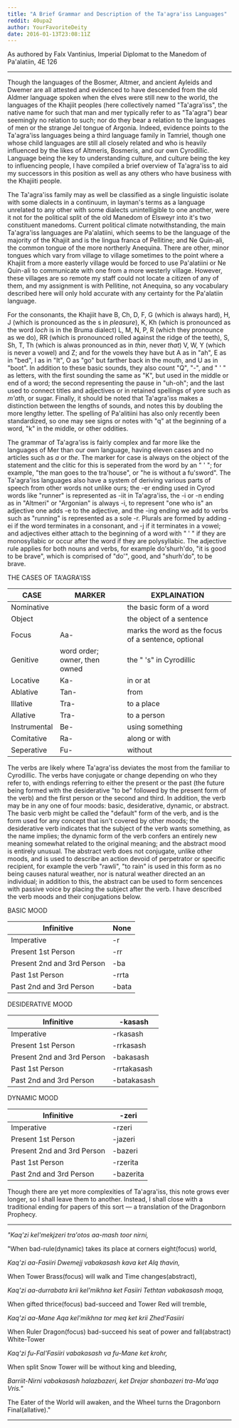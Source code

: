 ```yaml
---
title: "A Brief Grammar and Description of the Ta'agra'iss Languages"
reddit: 40upa2
author: YourFavoriteDeity
date: 2016-01-13T23:08:11Z
---
```


As authored by Falx Vantinius, Imperial Diplomat to the Manedom of Pa'alatiin, 4E 126

***

Though the languages of the Bosmer, Altmer, and ancient Ayleids and Dwemer are all attested and evidenced to have descended from the old Aldmer language spoken when the elves were still new to the world, the languages of the Khajiit peoples (here collectively named "Ta'agra'iss", the native name for such that man and mer typically refer to as "Ta'agra") bear seemingly no relation to such; nor do they bear a relation to the languages of men or the strange Jel tongue of Argonia. Indeed, evidence points to the Ta'agra'iss languages being a third language family in Tamriel, though one whose child languages are still all closely related and who is heavily influenced by the likes of Altmeris, Bosmeris, and our own Cyrodillic. Language being the key to understanding culture, and culture being the key to influencing people, I have compiled a brief overview of Ta'agra'iss to aid my successors in this position as well as any others who have business with the Khajiiti people.

The Ta'agra'iss family may as well be classified as a single linguistic isolate with some dialects in a continuum, in layman's terms as a language unrelated to any other with some dialects unintelligible to one another, were it not for the political split of the old Manedom of Elsweyr into it's two constituent manedoms. Current political climate notwithstanding, the main Ta'agra'iss languages are Pa'alatiini, which seems to be the language of the majority of the Khajiit and is the lingua franca of Pellitine; and Ne Quin-ali, the common tongue of the more northerly Anequina. There are other, minor tongues which vary from village to village sometimes to the point where a Khajiit from a more easterly village would be forced to use Pa'alatiini or Ne Quin-ali to communicate with one from a more westerly village. However, these villages are so remote my staff could not locate a citizen of any of them, and my assignment is with Pellitine, not Anequina, so any vocabulary described here will only hold accurate with any certainty for the Pa'alatiin language.

For the consonants, the Khajiit have B, Ch, D, F, G (which is always hard), H, J (which is pronounced as the s in *pleasure*), K, Kh (which is pronounced as the word *loch* is in the Bruma dialect) L, M, N, P, R (which they pronounce as we do), RR (which is pronounced rolled against the ridge of the teeth), S, Sh, T, Th (which is alwas pronounced as in *thin*, never *that*) V, W, Y (which is never a vowel) and Z; and for the vowels they have but A as in "ah", E as in "bed", I as in "It", O as "go" but farther back in the mouth, and U as in "boot". In addition to these basic sounds, they also count "Q", "-", and " ' " as letters, with the first sounding the same as "K", but used in the middle or end of a word; the second representing the pause in "uh-oh"; and the last used to connect titles and adjectives or in retained spellings of yore such as *m'ath*, or sugar. Finally, it should be noted that Ta'agra'iss makes a distinction between the lengths of sounds, and notes this by doubling the more lengthy letter. The spelling of Pa'alitiini has also only recently been standardized, so one may see signs or notes with "q" at the beginning of a word, "k" in the middle, or other oddities.

The grammar of Ta'agra'iss is fairly complex and far more like the languages of Mer than our own language, having eleven cases and no articles such as *a* or *the*. The marker for case is always on the object of the statement and the clitic for this is seperated from the word by an " ' "; for example, "the man goes to the tra'house", or "he is without a fu'sword". The Ta'agra'iss languages also have a system of deriving various parts of speech from other words not unlike ours; the -er ending used in Cyrod words like "runner" is represented as -iit in Ta'agra'iss, the -i or -n ending as in "Altmeri" or "Argonian" is always -i, to represent "one who is" an adjective one adds -e to the adjective, and the -ing ending we add to verbs such as "running" is represented as a sole -r. Plurals are formed by adding -ei if the word terminates in a consonant, and -j if it terminates in a vowel; and adjectives either attach to the beginning of a word with " ' " if they are monosyllabic or occur after the word if they are polysyllabic. The adjective rule applies for both nouns and verbs, for example do'shurh'do, "it is good to be brave", which is comprised of "do'", good, and "shurh'do", to be brave. 

THE CASES OF TA'AGRA'ISS

CASE | MARKER | EXPLAINATION
----|------|------------
Nominative |  | the basic form of a word
Object |  | the object of a sentence
Focus | Aa- | marks the word as the focus of a sentence, optional
Genitive | word order; owner, then owned | the " 's" in Cyrodillic
Locative | Ka- | in or at
Ablative | Tan- | from
Illative | Tra- | to a place
Allative | Tra- | to a person
Instrumental | Be- | using something
Comitative | Ra- | along or with
Seperative | Fu- | without

The verbs are likely where Ta'agra'iss deviates the most from the familiar to Cyrodillic. The verbs have conjugate or change depending on who they refer to, with endings referring to either the present or the past (the future being formed with the desiderative "to be" followed by the present form of the verb) and the first person or the second and third. In addition, the verb may be in any one of four moods: basic, desiderative, dynamic, or abstract. The basic verb might be called the "default" form of the verb, and is the form used for any concept that isn't covered by other moods; the desiderative verb indicates that the subject of the verb wants something, as the name implies; the dynamic form of the verb confers an entirely new meaning somewhat related to the original meaning; and the abstract mood is entirely unusual. The abstract verb does not conjugate, unlike other moods, and is used to describe an action devoid of perpetrator or specific recipient, for example the verb "rawli", "to rain" is used in this form as no being causes natural weather, nor is natural weather directed an an individual; in addition to this, the abstract can be used to form sencences with passive voice by placing the subject after the verb. I have described the verb moods and their conjugations below.

BASIC MOOD

Infinitive | None
----------|----
Imperative | -r
Present 1st Person | -rr
Present 2nd and 3rd Person | -ba
Past 1st Person | -rrta
Past 2nd and 3rd Person | -bata

DESIDERATIVE MOOD

Infinitive | -kasash
----------|-------
Imperative | -rkasash
Present 1st Person | -rrkasash
Present 2nd and 3rd Person | -bakasash
Past 1st Person | -rrtakasash
Past 2nd and 3rd Person | -batakasash

DYNAMIC MOOD

Infinitive | -zeri
----------|-----
Imperative | -rzeri
Present 1st Person | -jazeri
Present 2nd and 3rd Person | -bazeri
Past 1st Person | -rzerita
Past 2nd and 3rd Person | -bazerita

Though there are yet more complexities of Ta'agra'iss, this note grows ever longer, so I shall leave them to another. Instead, I shall close with a traditional ending for papers of this sort — a translation of the Dragonborn Prophecy.

***

*"Kaq'zi kel'mekjzeri tra'otos aa-mash toor nirni,*

"When bad-rule(dynamic) takes its place at corners eight(focus) world,

*Kaq'zi aa-Fasiiri Dwemejj vabakasash kava ket Alq thavin,*

When Tower Brass(focus) will walk and Time changes(abstract),

*Kaq'zi aa-durrabata krii kel'mikhna ket Fasiiri Tethtan vabakasash moqa,*

When gifted thrice(focus) bad-succeed and Tower Red will tremble,

*Kaq'zi aa-Mane Aqa kel'mikhna tor meq ket krii Zhed'Fasiiri*

When Ruler Dragon(focus) bad-succeed his seat of power and fall(abstract) White-Tower

*Kaq'zi fu-Fal'Fasiiri vabakasash va fu-Mane ket krohr,*

When split Snow Tower will be without king and bleeding,

*Barriit-Nirni vabakasash halazbazeri, ket Drejar shanbazeri tra-Ma'aqa Vris."*

The Eater of the World will awaken, and the Wheel turns the Dragonborn Final(allative)."

***


